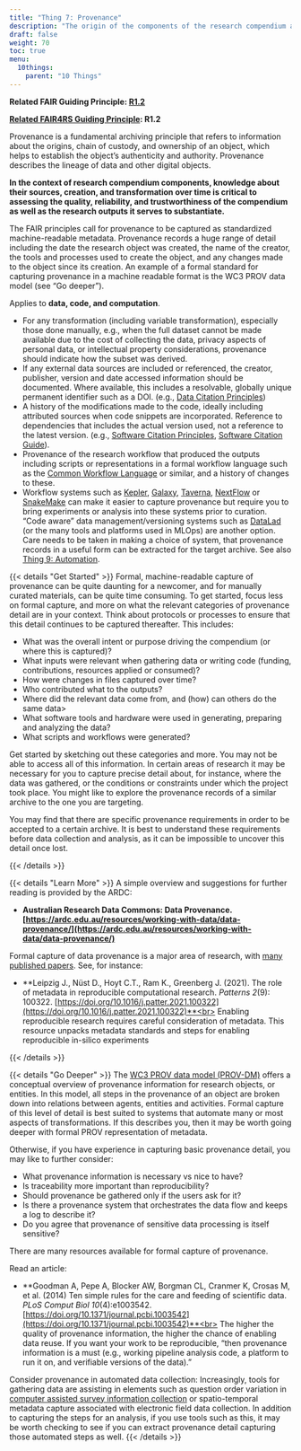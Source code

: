 ```yaml
---
title: "Thing 7: Provenance"
description: "The origin of the components of the research compendium and how each has changed over time is evident. "
draft: false
weight: 70
toc: true
menu:
  10things:
    parent: "10 Things"
---
```


**Related FAIR Guiding Principle: [R1.2](https://www.go-fair.org/fair-principles/r1-2-metadata-associated-detailed-provenance/)**

**[Related FAIR4RS Guiding Principle](https://doi.org/10.15497/RDA00068): R1.2**

Provenance is a fundamental archiving principle that refers to information about the origins, chain of custody, and ownership of an object, which helps to establish the object’s authenticity and authority. Provenance describes the lineage of data and other digital objects.

**In the context of research compendium components, knowledge about their sources, creation, and transformation over time is critical to assessing the quality, reliability, and trustworthiness of the compendium as well as the research outputs it serves to substantiate.**

The FAIR principles call for provenance to be captured as standardized machine-readable metadata. Provenance records a huge range of detail including the date the research object was created, the name of the creator, the tools and processes used to create the object, and any changes made to the object since its creation. An example of a formal standard for capturing provenance in a machine readable format is the WC3 PROV data model (see “Go deeper”).

Applies to **data, code, and computation**.

- For any transformation (including variable transformation), especially those done manually, e.g., when the full dataset cannot be made available due to the cost of collecting the data, privacy aspects of personal data, or intellectual property considerations, provenance should indicate how the subset was derived.
- If any external data sources are included or referenced, the creator, publisher, version and date accessed information should be documented. Where available, this includes a resolvable, globally unique permanent identifier such as a DOI. (e.g., [Data Citation Principles](https://doi.org/10.25490/a97f-egyk))
- A history of the modifications made to the code, ideally including attributed sources when code snippets are incorporated. Reference to dependencies that includes the actual version used, not a reference to the latest version. (e.g., [Software Citation Principles](https://doi.org/10.7717/peerj-cs.86), [Software Citation Guide](https://doi.org/10.12688/f1000research.26932.2)).
- Provenance of the research workflow that produced the outputs including scripts or representations in a formal workflow language such as the [Common Workflow Language](https://www.commonwl.org/user_guide/) or similar, and a history of changes to these.
- Workflow systems such as [Kepler](https://code.kepler-project.org/code/kepler/trunk/modules/provenance/docs/provenance.pdf), [Galaxy](https://docs.galaxyproject.org/en/master/api/api.html#module-galaxy.webapps.galaxy.api.provenance), [Taverna](http://www.taverna.org.uk/documentation/taverna-2-x/provenance/), [NextFlow](https://www.nextflow.io/blog/2019/easy-provenance-report.html) or [SnakeMake](https://snakemake.readthedocs.io/en/stable/snakefiles/reporting.html) can make it easier to capture provenance but require you to bring experiments or analysis into these systems prior to curation. “Code aware” data management/versioning systems such as [DataLad](https://www.datalad.org/) (or the many tools and platforms used in MLOps) are another option. Care needs to be taken in making a choice of system, that provenance records in a useful form can be
extracted for the target archive. See also [Thing 9: Automation](../thing09).

{{< details "Get Started" >}}
Formal, machine-readable capture of provenance can be quite daunting for a newcomer, and for manually curated materials, can be quite time consuming. To get started, focus less on formal capture, and more on what the relevant categories of provenance detail are in your context. Think about protocols or processes to ensure that this detail continues to be captured thereafter. This includes:

- What was the overall intent or purpose driving the compendium (or where this is captured)?
- What inputs were relevant when gathering data or writing code (funding, contributions, resources applied or consumed)?
- How were changes in files captured over time?
- Who contributed what to the outputs?
- Where did the relevant data come from, and (how) can others do the same data>
- What software tools and hardware were used in generating, preparing and analyzing the data?
- What scripts and workflows were generated?

Get started by sketching out these categories and more. You may not be able to access all of this information. In certain areas of research it may be necessary for you to capture precise detail about, for instance, where the data was gathered, or the conditions or constraints under which the project took place. You might like to explore the provenance records of a similar archive to the one you are targeting.

You may find that there are specific provenance requirements in order to be accepted to a certain archive. It is best to understand these requirements before data collection and analysis, as it can be impossible to uncover this detail once lost.

{{< /details >}}

{{< details "Learn More" >}}
A simple overview and suggestions for further reading is provided by the ARDC:

- **Australian Research Data Commons: Data Provenance. [https://ardc.edu.au/resources/working-with-data/data-provenance/](https://ardc.edu.au/resources/working-with-data/data-provenance/)**

Formal capture of data provenance is a major area of research, with [many published papers](https://www.sciencedirect.com/topics/computer-science/data-provenance). See, for instance:

- **Leipzig J., Nüst D., Hoyt C.T., Ram K., Greenberg J. (2021). The role of metadata in reproducible computational research. *Patterns 2*(9): 100322. [https://doi.org/10.1016/j.patter.2021.100322](https://doi.org/10.1016/j.patter.2021.100322)**<br>
Enabling reproducible research requires careful consideration of metadata. This resource unpacks metadata standards and steps for enabling reproducible in-silico experiments

{{< /details >}}

{{< details "Go Deeper" >}}
The [WC3 PROV data model (PROV-DM)](http://www.w3.org/2012/10/prov-dm) offers a conceptual overview of provenance information for research objects, or entities. In this model, all steps in the provenance of an object are broken down into relations between agents, entities and activities. Formal capture of this level of detail is best suited to systems that automate many or most aspects of transformations. If this describes you, then it may be worth going deeper with formal PROV representation of metadata.

Otherwise, if you have experience in capturing basic provenance detail, you may like to further consider:

- What provenance information is necessary vs nice to have?
- Is traceability more important than reproducibility?
- Should provenance be gathered only if the users ask for it?
- Is there a provenance system that orchestrates the data flow and keeps a log to describe it?
- Do you agree that provenance of sensitive data processing is itself sensitive?

There are many resources available for formal capture of provenance.

Read an article:

- **Goodman A, Pepe A, Blocker AW, Borgman CL, Cranmer K, Crosas M, et al. (2014) Ten simple rules for the care and feeding of scientific data. *PLoS Comput Biol 10*(4):e1003542. [https://doi.org/10.1371/journal.pcbi.1003542](https://doi.org/10.1371/journal.pcbi.1003542)**<br>
The higher the quality of provenance information, the higher the chance of enabling data reuse. If you want your work to be reproducible, “then provenance information is a must (e.g., working pipeline analysis code, a platform to run it on, and verifiable versions of the data).”

Consider provenance in automated data collection: Increasingly, tools for gathering data are assisting in elements such as question order variation in [computer assisted survey information collection](https://en.wikipedia.org/wiki/Computer-assisted_survey_information_collection) or spatio-temporal metadata capture associated with electronic field data collection. In addition to capturing the steps for an analysis, if you use tools such as this, it may be worth checking to see if you can extract provenance detail capturing those automated steps as well.
{{< /details >}}
